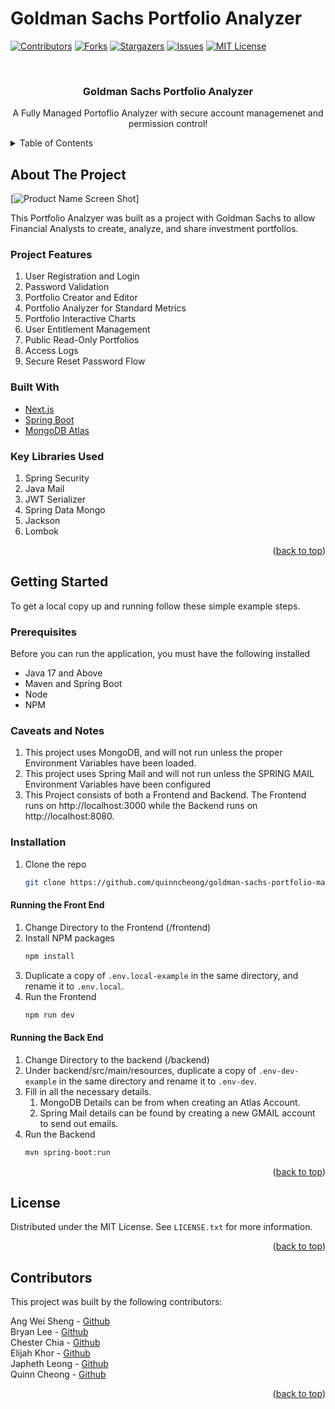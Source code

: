 # Goldman Sachs Portfolio Analyzer

<div id="top"></div>

<!-- PROJECT SHIELDS -->
<!--
*** I'm using markdown "reference style" links for readability.
*** Reference links are enclosed in brackets [ ] instead of parentheses ( ).
*** See the bottom of this document for the declaration of the reference variables
*** for contributors-url, forks-url, etc. This is an optional, concise syntax you may use.
*** https://www.markdownguide.org/basic-syntax/#reference-style-links
-->
[![Contributors][contributors-shield]][contributors-url]
[![Forks][forks-shield]][forks-url]
[![Stargazers][stars-shield]][stars-url]
[![Issues][issues-shield]][issues-url]
[![MIT License][license-shield]][license-url]


<!-- PROJECT LOGO -->
<br />
<div align="center">
  <h3 align="center">Goldman Sachs Portfolio Analyzer</h3>

  <p align="center">
    A Fully Managed Portoflio Analyzer with secure account managemenet and permission control!
  </p>
</div>



<!-- TABLE OF CONTENTS -->
<details>
  <summary>Table of Contents</summary>
  <ol>
    <li>
      <a href="#about-the-project">About The Project</a>
      <ul>
        <li><a href="#project-features">Project Features</a></li>
        <li><a href="#built-with">Built With</a></li>
        <li><a href="#key-libraries-used">Key Libraries Used</a></li>
      </ul>
    </li>
    <li>
      <a href="#getting-started">Getting Started</a>
      <ul>
        <li><a href="#prerequisites">Prerequisites</a></li>
        <li><a href="#caveats-and-notes">Caveats and Notes</a></li>
        <li><a href="#installation">Installation</a></li>
        <li><a href="#running-the-front-end">Running the Frontend</a></li>
        <li><a href="#running-the-back-end">Running the Backend</a></li>
      </ul>
    </li>
    <li><a href="#license">License</a></li>
    <li><a href="#contributors">Contributors</a></li>
  </ol>
</details>



<!-- ABOUT THE PROJECT -->
## About The Project

[![Product Name Screen Shot][product-screenshot]]

This Portfolio Analzyer was built as a project with Goldman Sachs to allow Financial Analysts to create, analyze, and share investment portfolios.

### Project Features

1. User Registration and Login
1. Password Validation
1. Portfolio Creator and Editor
1. Portfolio Analyzer for Standard Metrics
1. Portfolio Interactive Charts 
1. User Entitlement Management
1. Public Read-Only Portfolios
1. Access Logs
1. Secure Reset Password Flow

### Built With

* [Next.js](https://nextjs.org/)
* [Spring Boot](https://spring.io/projects/spring-boot)
* [MongoDB Atlas](https://www.mongodb.com)

### Key Libraries Used

1. Spring Security
2. Java Mail
3. JWT Serializer
4. Spring Data Mongo
5. Jackson
6. Lombok

<p align="right">(<a href="#top">back to top</a>)</p>

<!-- GETTING STARTED -->
## Getting Started

To get a local copy up and running follow these simple example steps.

### Prerequisites

Before you can run the application, you must have the following installed

* Java 17 and Above
* Maven and Spring Boot
* Node
* NPM

### Caveats and Notes

1. This project uses MongoDB, and will not run unless the proper Environment Variables have been loaded.
2. This project uses Spring Mail and will not run unless the SPRING MAIL Environment Variables have been configured
3. This Project consists of both a Frontend and Backend. The Frontend runs on http://localhost:3000 while the Backend runs on http://localhost:8080.

### Installation

1. Clone the repo
   ```sh
   git clone https://github.com/quinncheong/goldman-sachs-portfolio-manager.git
   ```

#### Running the Front End

1. Change Directory to the Frontend (/frontend)
2. Install NPM packages
   ```sh
   npm install
   ```
3. Duplicate a copy of `.env.local-example` in the same directory, and rename it to `.env.local`.
4. Run the Frontend
    ```sh
    npm run dev
    ```

#### Running the Back End

1. Change Directory to the backend (/backend)
2. Under backend/src/main/resources, duplicate a copy of `.env-dev-example` in the same directory and rename it to `.env-dev`. 
3. Fill in all the necessary details. 
   1. MongoDB Details can be from when creating an Atlas Account. 
   2. Spring Mail details can be found by creating a new GMAIL account to send out emails.
4. Run the Backend
   ```sh
   mvn spring-boot:run
   ```

<p align="right">(<a href="#top">back to top</a>)</p>


<!-- LICENSE -->
## License

Distributed under the MIT License. See `LICENSE.txt` for more information.

<p align="right">(<a href="#top">back to top</a>)</p>


## Contributors
This project was built by the following contributors:

Ang Wei Sheng - [Github](https://github.com/angweisheng)<br/>
Bryan Lee - [Github](https://github.com/bryanleezh)<br/>
Chester Chia - [Github](https://github.com/chesterchia)<br/>
Elijah Khor - [Github](https://github.com/ekcm)<br/>
Japheth Leong - [Github](https://github.com/japhethleongyh)<br/>
Quinn Cheong - [Github](https://github.com/quinncheong)<br/>

<p align="right">(<a href="#top">back to top</a>)</p>


<!-- MARKDOWN LINKS & IMAGES -->
<!-- https://www.markdownguide.org/basic-syntax/#reference-style-links -->
[contributors-shield]: https://img.shields.io/github/contributors/quinncheong/goldman-sachs-portfolio-manager.svg?style=for-the-badge
[contributors-url]: https://github.com/quinncheong/goldman-sachs-portfolio-manager/graphs/contributors
[forks-shield]: https://img.shields.io/github/forks/quinncheong/goldman-sachs-portfolio-manager.svg?style=for-the-badge
[forks-url]: https://github.com/quinncheong/goldman-sachs-portfolio-manager/network/members
[stars-shield]: https://img.shields.io/github/stars/quinncheong/goldman-sachs-portfolio-manager.svg?style=for-the-badge
[stars-url]: https://github.com/quinncheong/goldman-sachs-portfolio-manager/stargazers
[issues-shield]: https://img.shields.io/github/issues/quinncheong/goldman-sachs-portfolio-manager.svg?style=for-the-badge
[issues-url]: https://github.com/quinncheong/goldman-sachs-portfolio-manager/issues
[license-shield]: https://img.shields.io/github/license/quinncheong/goldman-sachs-portfolio-manager.svg?style=for-the-badge
[license-url]: https://github.com/quinncheong/goldman-sachs-portfolio-manager/blob/master/LICENSE.txt
[product-screenshot]: images/screenshot.png
